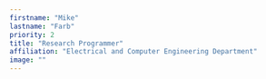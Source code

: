 ```yaml
---
firstname: "Mike"
lastname: "Farb"
priority: 2
title: "Research Programmer"
affiliation: "Electrical and Computer Engineering Department"
image: ""
---
```

